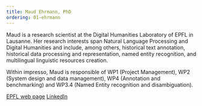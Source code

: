 ```yaml
---
title: Maud Ehrmann, PhD
ordering: 01-ehrmann
---
```


Maud is a research scientist at the Digital Humanities Laboratory of EPFL in Lausanne. Her research interests span Natural Language Processing and Digital Humanities and include, among others, historical text annotation, historical data processing and representation, named entity recognition, and multilingual linguistic resources creation.  


Within impresso, Maud is responsible of WP1 (Project Management), WP2 (System design and data management), WP4 (Annotation and benchmarking) and WP3.4 (Named Entity recognition and disambiguation).

[EPFL web page](https://people.epfl.ch/maud.ehrmann?lang=en) [LinkedIn](https://www.linkedin.com/in/maudehrmann)